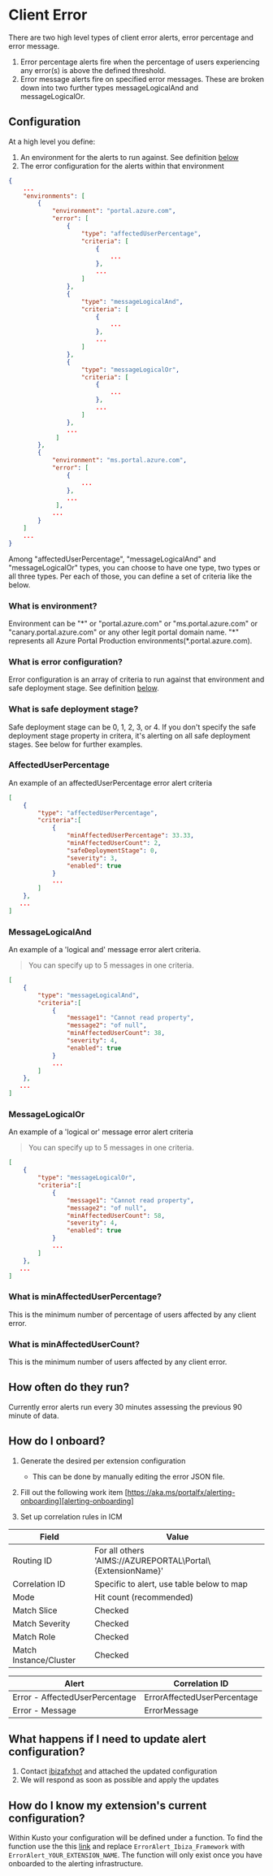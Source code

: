 <a name="client-error"></a>
# Client Error

There are two high level types of client error alerts, error percentage and error message. 
1. Error percentage alerts fire when the percentage of users experiencing any error(s) is above the defined threshold.
2. Error message alerts fire on specified error messages. These are broken down into two further types messageLogicalAnd and messageLogicalOr. 

<a name="client-error-configuration"></a>
## Configuration

At a high level you define:

1. An environment for the alerts to run against. See definition [below](#client-error-configuration-what-is-environment)
2. The error configuration for the alerts within that environment

```json
{
    ...
    "environments": [
        {
            "environment": "portal.azure.com", 
            "error": [
                {
                    "type": "affectedUserPercentage", 
                    "criteria": [
                        {
                            ...
                        },
                        ...
                    ]
                },
                {
                    "type": "messageLogicalAnd", 
                    "criteria": [
                        {
                            ...
                        },
                        ...
                    ]
                },
                {
                    "type": "messageLogicalOr", 
                    "criteria": [
                        {
                            ...
                        },
                        ...
                    ]
                },
                ...
             ]
        },
        {
            "environment": "ms.portal.azure.com",
            "error": [
                {
                    ...
                },
                ...
             ],
            ...
        }
    ]
    ...
}
```

Among "affectedUserPercentage", "messageLogicalAnd" and "messageLogicalOr" types, you can choose to have one type, two types or all three types. Per each of those, you can define a set of criteria like the below.

<a name="client-error-configuration-what-is-environment"></a>
### What is environment?

Environment can be "&ast;" or "portal.azure.com" or "ms.portal.azure.com" or "canary.portal.azure.com" or any other legit portal domain name. "&ast;" represents all Azure Portal Production environments(*.portal.azure.com).

<a name="client-error-configuration-what-is-error-configuration"></a>
### What is error configuration?

Error configuration is an array of criteria to run against that environment and safe deployment stage. See definition [below](#client-error-configuration-what-is-safe-deployment-stage).

<a name="client-error-configuration-what-is-safe-deployment-stage"></a>
### What is safe deployment stage?
Safe deployment stage can be 0, 1, 2, 3, or 4. If you don't specify the safe deployment stage property in critera, it's alerting on all safe deployment stages. See below for further examples.

<a name="client-error-configuration-affecteduserpercentage"></a>
### AffectedUserPercentage

An example of an affectedUserPercentage error alert criteria

```json
[
    {
        "type": "affectedUserPercentage",
        "criteria":[
            {
                "minAffectedUserPercentage": 33.33,
                "minAffectedUserCount": 2,
                "safeDeploymentStage": 0,
                "severity": 3,
                "enabled": true
            }
            ...
        ]
    },
   ...
]
```

<a name="client-error-configuration-messagelogicaland"></a>
### MessageLogicalAnd

An example of a 'logical and' message error alert criteria.

> You can specify up to 5 messages in one criteria.

```json
[
    {
        "type": "messageLogicalAnd",
        "criteria":[
            {
                "message1": "Cannot read property",
                "message2": "of null",
                "minAffectedUserCount": 38,
                "severity": 4,
                "enabled": true
            }
            ...
        ]
    },
   ...
]
```

<a name="client-error-configuration-messagelogicalor"></a>
### MessageLogicalOr

An example of a 'logical or' message error alert criteria

> You can specify up to 5 messages in one criteria.

```json
[
    {
        "type": "messageLogicalOr",
        "criteria":[
            {
                "message1": "Cannot read property",
                "message2": "of null",
                "minAffectedUserCount": 58,
                "severity": 4,
                "enabled": true
            }
            ...
        ]
    },
   ...
]
```

<a name="client-error-configuration-what-is-minaffecteduserpercentage"></a>
### What is minAffectedUserPercentage?

This is the minimum number of percentage of users affected by any client error.

<a name="client-error-configuration-what-is-minaffectedusercount"></a>
### What is minAffectedUserCount?

This is the minimum number of users affected by any client error.

<a name="client-error-how-often-do-they-run"></a>
## How often do they run?

Currently error alerts run every 30 minutes assessing the previous 90 minute of data.

<a name="client-error-how-do-i-onboard"></a>
## How do I onboard?

1.	Generate the desired per extension configuration

    - This can be done by manually editing the error JSON file.

1.	Fill out the following work item [https://aka.ms/portalfx/alerting-onboarding][alerting-onboarding]
1.	Set up correlation rules in ICM


| Field | Value |
| -----  | ----- |
| Routing ID | For all others 'AIMS://AZUREPORTAL\Portal\\{ExtensionName}' |
| Correlation ID | Specific to alert, use table below to map |
| Mode | Hit count (recommended) |
| Match Slice | Checked |
| Match Severity | Checked |
| Match Role | Checked |
| Match Instance/Cluster | Checked |


| Alert | Correlation ID |
| ----- | -------------- |
| Error - AffectedUserPercentage | ErrorAffectedUserPercentage |
| Error - Message | ErrorMessage |

<a name="client-error-what-happens-if-i-need-to-update-alert-configuration"></a>
## What happens if I need to update alert configuration?

1.	Contact [ibizafxhot](mailto:ibizafxhot@microsoft.com) and attached the updated configuration
1.	We will respond as soon as possible and apply the updates

<a name="client-error-how-do-i-know-my-extension-s-current-configuration"></a>
## How do I know my extension&#39;s current configuration?

Within Kusto your configuration will be defined under a function. To find the function use the this [link][alerting-kusto-partner] and replace `ErrorAlert_Ibiza_Framework` with `ErrorAlert_YOUR_EXTENSION_NAME`. The function will only exist once you have onboarded to the alerting infrastructure.


[alerting-onboarding]: https://aka.ms/portalfx/alerting-onboarding
[alerting-kusto-partner]: https://Azportal.kusto.windows.net/Partner?query=ErrorAlert_Ibiza_Framework()&web=1